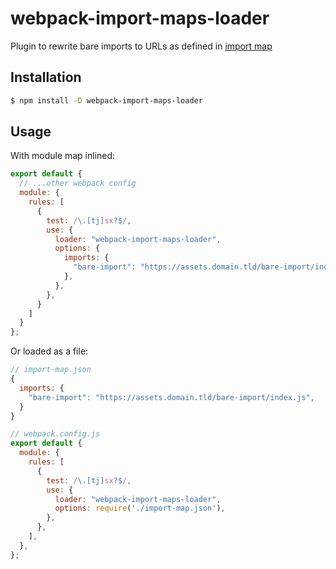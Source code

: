 # webpack-import-maps-loader

Plugin to rewrite bare imports to URLs as defined in [import map](https://github.com/WICG/import-maps)

## Installation

```bash
$ npm install -D webpack-import-maps-loader
```

## Usage

With module map inlined:
```js
export default {
  // ...other webpack config
  module: {
    rules: [
      {
        test: /\.[tj]sx?$/,
        use: {
          loader: "webpack-import-maps-loader",
          options: {
            imports: {
              "bare-import": "https://assets.domain.tld/bare-import/index.js",
            },
          },
        },
      }
    ]
  }
};
```

Or loaded as a file:
```js
// import-map.json
{
  imports: {
    "bare-import": "https://assets.domain.tld/bare-import/index.js",
  }
}

// webpack.config.js
export default {
  module: {
    rules: [
      {
        test: /\.[tj]sx?$/,
        use: {
          loader: "webpack-import-maps-loader",
          options: require('./import-map.json'),
        },
      },
    ],
  },
};
```
